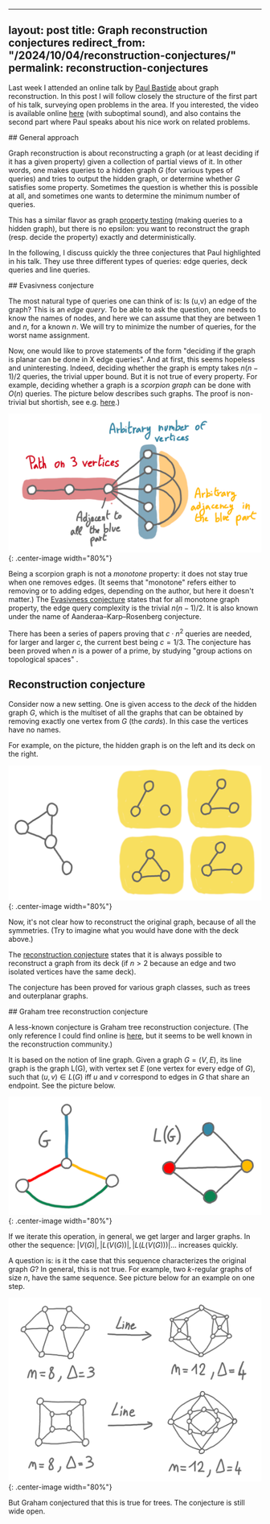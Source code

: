 
---
layout: post
title: Graph reconstruction conjectures
redirect_from: "/2024/10/04/reconstruction-conjectures/"
permalink: reconstruction-conjectures
---

Last week I attended an online talk by 
[Paul Bastide](https://perso.eleves.ens-rennes.fr/people/paul.bastide/)
about graph reconstruction. In this post I will follow closely the 
structure of the first part of his talk, surveying open problems in the area. 
If you interested, the video is available online [here](https://scalelite-info.univ-lyon1.fr/playback/presentation/2.3/deb1788b716ce04af06dc1761a32ab0e724bb232-1727436820184) (with suboptimal sound), and also 
contains the second part where Paul speaks about his nice work on related problems.

## General approach

Graph reconstruction is about reconstructing a graph (or at least deciding 
if it has a given property) given a collection of partial views of it. 
In other words, one makes queries to a hidden graph $G$ 
(for various types of queries) and tries to output the hidden graph, or 
determine whether $G$ satisfies some property. Sometimes the question is 
whether this is possible at all, and sometimes one wants to determine the 
minimum number of queries. 

This has a similar flavor as graph 
[property testing](https://en.wikipedia.org/wiki/Property_testing) 
(making queries to a hidden graph), but there is no epsilon: you want to 
reconstruct the graph (resp. decide the property) exactly and 
deterministically.

In the following, I discuss quickly the three conjectures that Paul 
highlighted in his talk. They use three different types of queries: edge 
queries, deck queries and line queries.

## Evasivness conjecture

The most natural type of queries one can think of is: Is (u,v) an edge of the 
graph? This is an *edge query*. To be able to ask the question, one needs to 
know the names of nodes, and here we can assume that they are between 1 and $n$, 
for a known $n$. We will try to minimize the number of queries, for the
worst name assignment.

Now, one would like to prove statements of the form "deciding if the 
graph is planar can be done in X edge queries". 
And at first, this seems hopeless and uninteresting. Indeed, deciding whether 
the graph is empty takes $n(n-1)/2$ queries, the trivial upper bound.
But it is not true of every property. For example, deciding whether a graph 
is a *scorpion graph* can be done with $O(n)$ queries. The picture below 
describes such graphs. The proof is non-trivial but shortish, see e.g. 
[here](https://math.uchicago.edu/~may/REU2015/REUPapers/Zhao.pdf).) 

![](../assets/scorpion.png){: .center-image width="80%"}

Being a scorpion graph is not a *monotone* property: it does not stay true 
when one removes edges. (It seems that "monotone" refers either to removing 
or to adding edges, depending on the author, but here it doesn't matter.)
The [Evasivness conjecture](https://en.wikipedia.org/wiki/Aanderaa%E2%80%93Karp%E2%80%93Rosenberg_conjecture)
states that for all monotone graph property, the edge query complexity is 
the trivial $n(n-1)/2$. It is also known under the name of 
Aanderaa–Karp–Rosenberg conjecture.

There has been a series of papers proving that $c \cdot n^2$ queries are needed, 
for larger and larger $c$, the current best being $c=1/3$. The conjecture 
has been proved when 
$n$ is a power of a prime, by studying "group actions on topological spaces" . 


## Reconstruction conjecture

Consider now a new setting. One is given access to the *deck* of the hidden 
graph $G$, which is the multiset of all the graphs that can be obtained by removing 
exactly one vertex from $G$ (the *cards*). In this case the vertices have no names. 

For example, on the picture, the hidden graph is on the left and its deck 
on the right. 

![](../assets/deck.png){: .center-image width="80%"}

Now, it's not clear how to reconstruct the original graph, because of all 
the symmetries. (Try to imagine what you would have done with the deck above.)

The [reconstruction conjecture](https://en.wikipedia.org/wiki/Reconstruction_conjecture)
states that it is always possible to reconstruct a graph from its deck 
(if $n>2$ because an edge and two isolated vertices have the same deck). 

The conjecture has been proved for various graph classes, such as trees and 
outerplanar graphs.

## Graham tree reconstruction conjecture

A less-known conjecture is Graham tree reconstruction conjecture. (The only 
reference I could find online is [here](https://arxiv.org/pdf/1109.0522v1), 
but it seems to be well known in the reconstruction community.)

It is based on the notion of line graph. Given a graph $G=(V,E)$, its line graph 
is the graph L(G), with vertex set $E$ (one vertex for every edge of $G$), 
such that $(u,v)\in L(G)$ iff $u$ and $v$ correspond to edges in $G$ that share 
an endpoint. See the picture below. 

![](../assets/line-graph-operation.png){: .center-image width="80%"}

If we iterate this operation, in general, we get larger and larger graphs. 
In other the sequence: $|V(G)|, |L(V(G))|, |L(L(V(G)))| ...$ increases quickly. 

A question is: is it the case that this sequence characterizes the original
graph $G$? In general, this is not true. For example, two $k$-regular graphs
of size $n$, have the same sequence. See picture below for an example on 
one step. 

![](../assets/line-regular-graphs.png){: .center-image width="80%"}

But Graham conjectured that this is true for trees. The conjecture is still 
wide open. 


 





